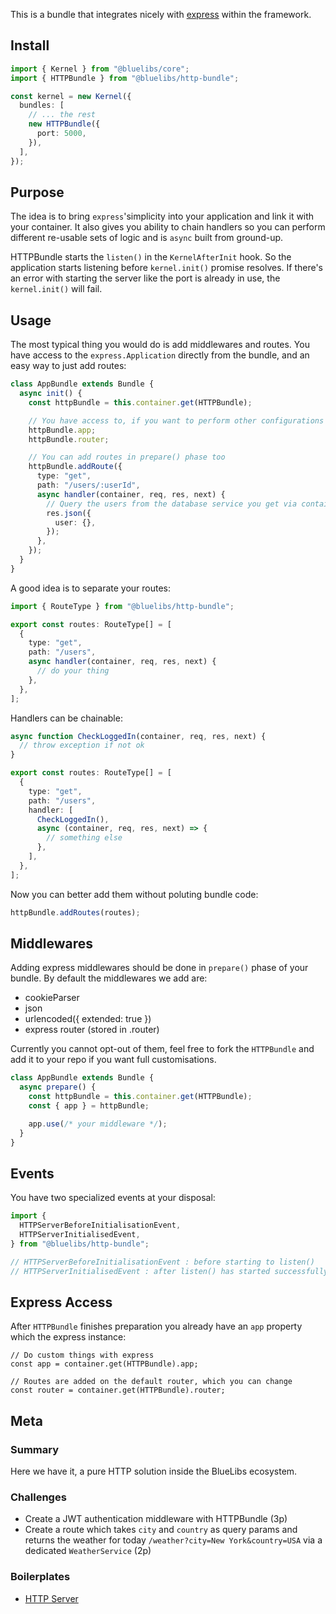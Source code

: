 This is a bundle that integrates nicely with [express](http://expressjs.com/en/api.html#express) within the framework.

## Install

```ts
import { Kernel } from "@bluelibs/core";
import { HTTPBundle } from "@bluelibs/http-bundle";

const kernel = new Kernel({
  bundles: [
    // ... the rest
    new HTTPBundle({
      port: 5000,
    }),
  ],
});
```

## Purpose

The idea is to bring `express`'simplicity into your application and link it with your container. It also gives you ability to chain handlers so you can perform different re-usable sets of logic and is `async` built from ground-up.

HTTPBundle starts the `listen()` in the `KernelAfterInit` hook. So the application starts listening before `kernel.init()` promise resolves. If there's an error with starting the server like the port is already in use, the `kernel.init()` will fail.

## Usage

The most typical thing you would do is add middlewares and routes. You have access to the `express.Application` directly from the bundle, and an easy way to just add routes:

```ts
class AppBundle extends Bundle {
  async init() {
    const httpBundle = this.container.get(HTTPBundle);

    // You have access to, if you want to perform other configurations to it
    httpBundle.app;
    httpBundle.router;

    // You can add routes in prepare() phase too
    httpBundle.addRoute({
      type: "get",
      path: "/users/:userId",
      async handler(container, req, res, next) {
        // Query the users from the database service you get via container
        res.json({
          user: {},
        });
      },
    });
  }
}
```

A good idea is to separate your routes:

```ts title="routes.ts"
import { RouteType } from "@bluelibs/http-bundle";

export const routes: RouteType[] = [
  {
    type: "get",
    path: "/users",
    async handler(container, req, res, next) {
      // do your thing
    },
  },
];
```

Handlers can be chainable:

```ts
async function CheckLoggedIn(container, req, res, next) {
  // throw exception if not ok
}

export const routes: RouteType[] = [
  {
    type: "get",
    path: "/users",
    handler: [
      CheckLoggedIn(),
      async (container, req, res, next) => {
        // something else
      },
    ],
  },
];
```

Now you can better add them without poluting bundle code:

```ts
httpBundle.addRoutes(routes);
```

## Middlewares

Adding express middlewares should be done in `prepare()` phase of your bundle. By default the middlewares we add are:

- cookieParser
- json
- urlencoded({ extended: true })
- express router (stored in .router)

Currently you cannot opt-out of them, feel free to fork the `HTTPBundle` and add it to your repo if you want full customisations.

```ts
class AppBundle extends Bundle {
  async prepare() {
    const httpBundle = this.container.get(HTTPBundle);
    const { app } = httpBundle;

    app.use(/* your middleware */);
  }
}
```

## Events

You have two specialized events at your disposal:

```ts
import {
  HTTPServerBeforeInitialisationEvent,
  HTTPServerInitialisedEvent,
} from "@bluelibs/http-bundle";

// HTTPServerBeforeInitialisationEvent : before starting to listen()
// HTTPServerInitialisedEvent : after listen() has started successfully
```

## Express Access

After `HTTPBundle` finishes preparation you already have an `app` property which the express instance:

```tsx
// Do custom things with express
const app = container.get(HTTPBundle).app;

// Routes are added on the default router, which you can change
const router = container.get(HTTPBundle).router;
```

## Meta

### Summary

Here we have it, a pure HTTP solution inside the BlueLibs ecosystem.

### Challenges

- Create a JWT authentication middleware with HTTPBundle (3p)
- Create a route which takes `city` and `country` as query params and returns the weather for today `/weather?city=New York&country=USA` via a dedicated `WeatherService` (2p)

### Boilerplates

- [HTTP Server](https://stackblitz.com/edit/node-nbieti?file=src%2Fhttp%2FAppBundle.ts)
